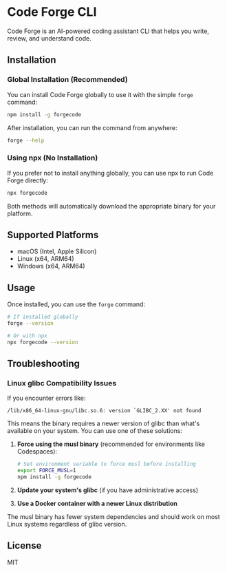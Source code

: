 # Code Forge CLI

Code Forge is an AI-powered coding assistant CLI that helps you write, review, and understand code.

## Installation

### Global Installation (Recommended)

You can install Code Forge globally to use it with the simple `forge` command:

```bash
npm install -g forgecode
```

After installation, you can run the command from anywhere:

```bash
forge --help
```

### Using npx (No Installation)

If you prefer not to install anything globally, you can use npx to run Code Forge directly:

```bash
npx forgecode
```

Both methods will automatically download the appropriate binary for your platform.

## Supported Platforms

- macOS (Intel, Apple Silicon)
- Linux (x64, ARM64)
- Windows (x64, ARM64)

## Usage

Once installed, you can use the `forge` command:

```bash
# If installed globally
forge --version

# Or with npx
npx forgecode --version
```

## Troubleshooting

### Linux glibc Compatibility Issues

If you encounter errors like:

```
/lib/x86_64-linux-gnu/libc.so.6: version `GLIBC_2.XX' not found
```

This means the binary requires a newer version of glibc than what's available on your system. You can use one of these solutions:

1. **Force using the musl binary** (recommended for environments like Codespaces):
   ```bash
   # Set environment variable to force musl before installing
   export FORCE_MUSL=1
   npm install -g forgecode
   ```

2. **Update your system's glibc** (if you have administrative access)

3. **Use a Docker container with a newer Linux distribution**

The musl binary has fewer system dependencies and should work on most Linux systems regardless of glibc version.

## License

MIT
